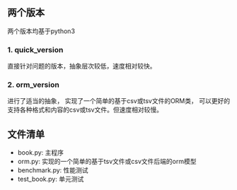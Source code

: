## 两个版本
两个版本均基于python3
### 1. quick_version
直接针对问题的版本，抽象层次较低，速度相对较快。

### 2. orm_version
进行了适当的抽象， 实现了一个简单的基于csv或tsv文件的ORM类， 可以更好的支持各种格式和内容的csv或tsv文件。但速度相对较慢。

## 文件清单
- book.py: 主程序
- orm.py: 实现的一个简单的基于tsv文件或csv文件后端的orm模型
- benchmark.py: 性能测试
- test_book.py: 单元测试
